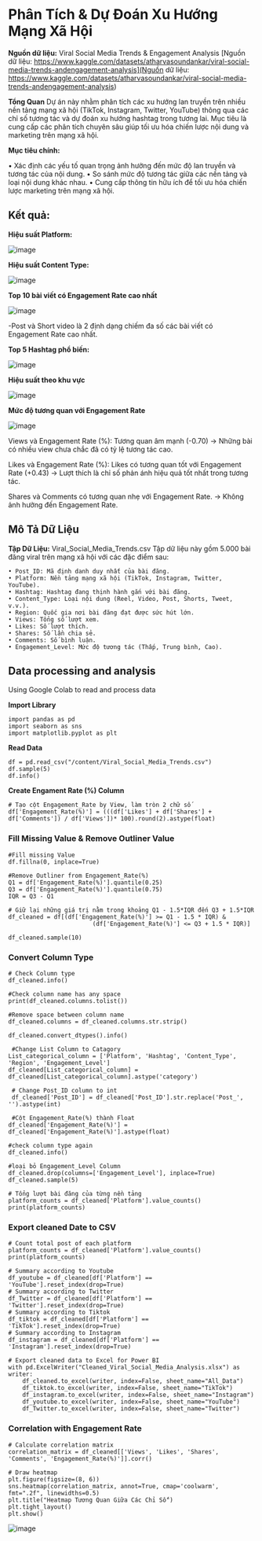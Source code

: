 # Phân Tích & Dự Đoán Xu Hướng Mạng Xã Hội
**Nguồn dữ liệu:** Viral Social Media Trends & Engagement Analysis
[Nguồn dữ liệu: https://www.kaggle.com/datasets/atharvasoundankar/viral-social-media-trends-andengagement-analysis](Nguồn dữ liệu: https://www.kaggle.com/datasets/atharvasoundankar/viral-social-media-trends-andengagement-analysis)

**Tổng Quan**
Dự án này nhằm phân tích các xu hướng lan truyền trên nhiều nền tảng mạng xã hội
(TikTok, Instagram, Twitter, YouTube) thông qua các chỉ số tương tác và dự đoán xu hướng
hashtag trong tương lai. Mục tiêu là cung cấp các phân tích chuyên sâu giúp tối ưu hóa
chiến lược nội dung và marketing trên mạng xã hội.

**Mục tiêu chính:**

• Xác định các yếu tố quan trọng ảnh hưởng đến mức độ lan truyền và tương tác của
nội dung.
• So sánh mức độ tương tác giữa các nền tảng và loại nội dung khác nhau.
• Cung cấp thông tin hữu ích để tối ưu hóa chiến lược marketing trên mạng xã hội.

## **Kết quả:**

**Hiệu suất Platform:**

![image](https://github.com/user-attachments/assets/0fa8ff5c-2f39-4974-bff8-3f5ddd114e18)


**Hiệu suất Content Type:**

![image](https://github.com/user-attachments/assets/aa6c4a4e-bf5d-4143-9cff-182ec62aef13)

**Top 10 bài viết có Engagement Rate cao nhất**

![image](https://github.com/user-attachments/assets/d31a7701-2e62-40dd-96c8-7552706f15c0)

-Post và Short video là 2 định dạng chiếm đa số các bài viết có Engagement Rate cao nhất.

**Top 5 Hashtag phổ biến:**

![image](https://github.com/user-attachments/assets/a7825467-115c-4018-8390-27bd4cb73a02)


**Hiệu suất theo khu vực**

![image](https://github.com/user-attachments/assets/4fd0d199-bcc0-446b-8486-7e107d660a4d)


**Mức độ tương quan với Engagement Rate**

![image](https://github.com/user-attachments/assets/9e7b169d-b1e7-4ebe-9b73-c4292f3960f7)

Views và Engagement Rate (%): Tương quan âm mạnh (-0.70)
→ Những bài có nhiều view chưa chắc đã có tỷ lệ tương tác cao.

Likes và Engagement Rate (%): Likes có tương quan tốt với Engagement Rate (+0.43)
→ Lượt thích là chỉ số phản ánh hiệu quả tốt nhất trong tương tác.

Shares và Comments có tương quan nhẹ với Engagement Rate.
→ Không ảnh hưởng đến Engagement Rate.

## **Mô Tả Dữ Liệu**
**Tập Dữ Liệu:** Viral_Social_Media_Trends.csv
Tập dữ liệu này gồm 5.000 bài đăng viral trên mạng xã hội với các đặc điểm sau:

    • Post_ID: Mã định danh duy nhất của bài đăng.
    • Platform: Nền tảng mạng xã hội (TikTok, Instagram, Twitter, YouTube).
    • Hashtag: Hashtag đang thịnh hành gắn với bài đăng.
    • Content_Type: Loại nội dung (Reel, Video, Post, Shorts, Tweet, v.v.).
    • Region: Quốc gia nơi bài đăng đạt được sức hút lớn.
    • Views: Tổng số lượt xem.
    • Likes: Số lượt thích.
    • Shares: Số lần chia sẻ.
    • Comments: Số bình luận.
    • Engagement_Level: Mức độ tương tác (Thấp, Trung bình, Cao).
    
## Data processing and analysis
Using Google Colab to read and process data

**Import Library**

    import pandas as pd
    import seaborn as sns
    import matplotlib.pyplot as plt
    
**Read Data**

    df = pd.read_csv("/content/Viral_Social_Media_Trends.csv")
    df.sample(5)
    df.info()

**Create Engament Rate (%) Column**

    # Tạo cột Engagement_Rate by View, làm tròn 2 chữ số
    df['Engagement_Rate(%)'] = (((df['Likes'] + df['Shares'] + df['Comments']) / df['Views'])* 100).round(2).astype(float)
    
### **Fill Missing Value & Remove Outliner Value**

    #Fill missing Value
    df.fillna(0, inplace=True)
    
    #Remove Outliner from Engagement_Rate(%)
    Q1 = df['Engagement_Rate(%)'].quantile(0.25)
    Q3 = df['Engagement_Rate(%)'].quantile(0.75)
    IQR = Q3 - Q1
    
    # Giữ lại những giá trị nằm trong khoảng Q1 - 1.5*IQR đến Q3 + 1.5*IQR
    df_cleaned = df[(df['Engagement_Rate(%)'] >= Q1 - 1.5 * IQR) &
                            (df['Engagement_Rate(%)'] <= Q3 + 1.5 * IQR)]
                            
    df_cleaned.sample(10)
    
### **Convert Column Type**
    
    # Check Column type
    df_cleaned.info()
    
    #Check column name has any space
    print(df_cleaned.columns.tolist())
    
    #Remove space between column name
    df_cleaned.columns = df_cleaned.columns.str.strip()
    
    df_cleaned.convert_dtypes().info()
    
     #Change List Column to Catagory
    List_categorical_column = ['Platform', 'Hashtag', 'Content_Type', 'Region', 'Engagement_Level']
    df_cleaned[List_categorical_column] = df_cleaned[List_categorical_column].astype('category')
    
     # Change Post_ID column to int
     df_cleaned['Post_ID'] = df_cleaned['Post_ID'].str.replace('Post_', '').astype(int)
     
     #Cột Engagement_Rate(%) thành Float
    df_cleaned['Engagement_Rate(%)'] = df_cleaned['Engagement_Rate(%)'].astype(float)

    #check column type again
    df_cleaned.info()
    
    #loại bỏ Engagement_Level Column
    df_cleaned.drop(columns=['Engagement_Level'], inplace=True)
    df_cleaned.sample(5)
    
    # Tổng lượt bài đăng của từng nền tảng
    platform_counts = df_cleaned['Platform'].value_counts()
    print(platform_counts)
    
### **Export cleaned Date to CSV**
    # Count total post of each platform
    platform_counts = df_cleaned['Platform'].value_counts()
    print(platform_counts)
    
    # Summary according to Youtube
    df_youtube = df_cleaned[df['Platform'] == 'YouTube'].reset_index(drop=True)
    # Summary according to Twitter
    df_Twitter = df_cleaned[df['Platform'] == 'Twitter'].reset_index(drop=True)
    # Summary according to Tiktok
    df_tiktok = df_cleaned[df['Platform'] == 'TikTok'].reset_index(drop=True)
    # Summary according to Instagram
    df_instagram = df_cleaned[df['Platform'] == 'Instagram'].reset_index(drop=True)
    
    # Export cleaned data to Excel for Power BI
    with pd.ExcelWriter("Cleaned_Viral_Social_Media_Analysis.xlsx") as writer:
        df_cleaned.to_excel(writer, index=False, sheet_name="All_Data")
        df_tiktok.to_excel(writer, index=False, sheet_name="TikTok")
        df_instagram.to_excel(writer, index=False, sheet_name="Instagram")
        df_youtube.to_excel(writer, index=False, sheet_name="YouTube")
        df_Twitter.to_excel(writer, index=False, sheet_name="Twitter")
        
### **Correlation with Engagement Rate**

    # Calculate correlation matrix
    correlation_matrix = df_cleaned[['Views', 'Likes', 'Shares', 'Comments', 'Engagement_Rate(%)']].corr()
    
    # Draw heatmap
    plt.figure(figsize=(8, 6))
    sns.heatmap(correlation_matrix, annot=True, cmap='coolwarm', fmt=".2f", linewidths=0.5)
    plt.title("Heatmap Tương Quan Giữa Các Chỉ Số")
    plt.tight_layout()
    plt.show()

![image](https://github.com/user-attachments/assets/7f42791e-65ac-46f4-a3b5-8c3feac41762)
